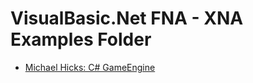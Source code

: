 # VisualBasic.Net FNA - XNA Examples Folder
  - [Michael Hicks: C# GameEngine](https://github.com/OneMeanDragon/FNA-XNA-Examples/tree/main/VisualBasic.Net/Engine-1)
